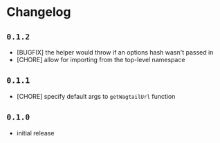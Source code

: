 # Changelog

## `0.1.2`
- [BUGFIX] the helper would throw if an options hash wasn't passed in
- [CHORE] allow for importing from the top-level namespace

## `0.1.1`
- [CHORE] specify default args to `getWagtailUrl` function

## `0.1.0`
- initial release
